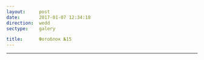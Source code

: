 ```yaml
---
layout:     post
date:       2017-01-07 12:34:18
direction:  wedd
sectype:    galery

title:      Фотоблок №15
---
```

					
<section class="wedd_galery">                       
        <div id="fotoblock-15" class="owl-carousel owl-theme same_galery">
            <a href="#galery" class="item"><div class="img_inline" style="background-image: url(../images/wedd/15_1.JPG"></div></a>
            <a href="#galery" class="item"><div class="img_inline" style="background-image: url(../images/wedd/15_2.JPG"></div></a>
            <a href="#galery" class="item"><div class="img_inline" style="background-image: url(../images/wedd/15_3.JPG"></div></a>
            <a href="#galery" class="item"><div class="img_inline" style="background-image: url(../images/wedd/15_4.jpg"></div></a>
            <a href="#galery" class="item"><div class="img_inline" style="background-image: url(../images/wedd/15_5.JPG"></div></a>
            <a href="#galery" class="item"><div class="img_inline" style="background-image: url(../images/wedd/15_6.jpg"></div></a>
        </div>
    <hr class="style-wedd">
</section>
